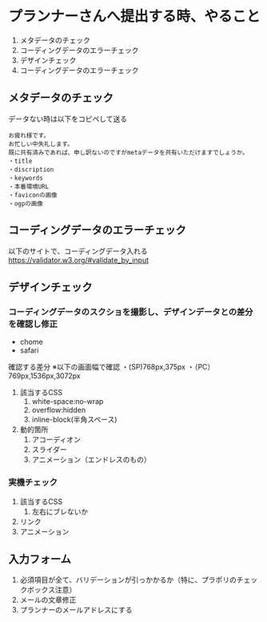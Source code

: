 # プランナーさんへ提出する時、やること

1. メタデータのチェック
1. コーディングデータのエラーチェック
1. デザインチェック
1. コーディングデータのエラーチェック


## メタデータのチェック

データない時は以下をコピペして送る

```
お疲れ様です。
お忙しい中失礼します。
既に共有済みであれば、申し訳ないのですがmetaデータを共有いただけますでしょうか。
・title
・discription
・keywords
・本番環境URL
・faviconの画像
・ogpの画像
```

## コーディングデータのエラーチェック
以下のサイトで、コーディングデータ入れる
https://validator.w3.org/#validate_by_input

## デザインチェック

### コーディングデータのスクショを撮影し、デザインデータとの差分を確認し修正

- chome
- safari
 
確認する差分
※以下の画面幅で確認
・(SP)768px,375px
・（PC）769px,1536px,3072px

1. 該当するCSS
    1. white-space:no-wrap
    1. overflow:hidden
    1. inline-block(半角スペース)
1. 動的箇所
    1. アコーディオン
    1. スライダー
    1. アニメーション（エンドレスのもの）

### 実機チェック
1. 該当するCSS
    1. 左右にブレないか
1. リンク
1. アニメーション

## 入力フォーム
1. 必須項目が全て、バリデーションが引っかかるか（特に、プラポリのチェックボックス注意）
1. メールの文章修正
1. プランナーのメールアドレスにする
